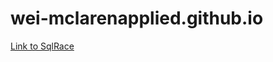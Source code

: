 # wei-mclarenapplied.github.io

[Link to SqlRace](/wei-mclarenapplied/mat-docs.github.io/index.html)
